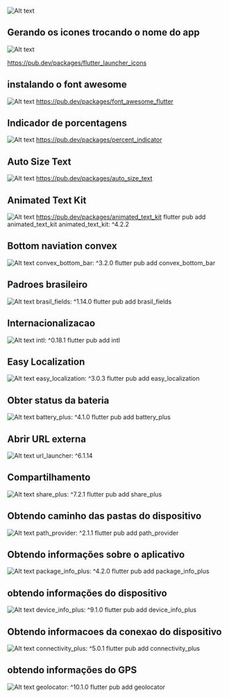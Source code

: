 ![Alt text](image.png)

## Gerando os icones trocando o nome do app

![Alt text](image-1.png)

https://pub.dev/packages/flutter_launcher_icons

## instalando o font awesome
![Alt text](image-2.png)
https://pub.dev/packages/font_awesome_flutter

## Indicador de porcentagens
![Alt text](image-3.png)
https://pub.dev/packages/percent_indicator

## Auto Size Text
![Alt text](image-4.png)
https://pub.dev/packages/auto_size_text


## Animated Text Kit
![Alt text](image-5.png)
https://pub.dev/packages/animated_text_kit
flutter pub add animated_text_kit
animated_text_kit: ^4.2.2

## Bottom naviation convex
![Alt text](image-6.png)
convex_bottom_bar: ^3.2.0
flutter pub add convex_bottom_bar

## Padroes brasileiro 
![Alt text](image-7.png)
brasil_fields: ^1.14.0
flutter pub add brasil_fields

## Internacionalizacao
![Alt text](image-8.png)
intl: ^0.18.1
flutter pub add intl

## Easy Localization
![Alt text](image-9.png)
easy_localization: ^3.0.3
flutter pub add easy_localization

## Obter status da bateria
![Alt text](image-10.png)
battery_plus: ^4.1.0
flutter pub add battery_plus


## Abrir URL externa
![Alt text](image-11.png)
url_launcher: ^6.1.14


## Compartilhamento
![Alt text](image-12.png)
share_plus: ^7.2.1
flutter pub add share_plus

## Obtendo caminho das pastas do dispositivo
![Alt text](image-13.png)
path_provider: ^2.1.1
flutter pub add path_provider


## Obtendo informações sobre o aplicativo
![Alt text](image-14.png)
package_info_plus: ^4.2.0
flutter pub add package_info_plus


## obtendo informações do dispositivo
![Alt text](image-15.png)
device_info_plus: ^9.1.0
flutter pub add device_info_plus

## Obtendo informacoes da conexao do dispositivo
![Alt text](image-16.png)
connectivity_plus: ^5.0.1
flutter pub add connectivity_plus


## obtendo informações do GPS
![Alt text](image-17.png)
geolocator: ^10.1.0
flutter pub add geolocator